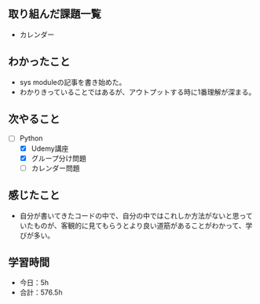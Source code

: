 ## 取り組んだ課題一覧

- カレンダー  

## わかったこと
-  sys moduleの記事を書き始めた。
- わかりきっていることではあるが、アウトプットする時に1番理解が深まる。

## 次やること

- [ ] Python
    - [x] Udemy講座
    - [x] グループ分け問題
    - [ ] カレンダー問題

## 感じたこと
- 自分が書いてきたコードの中で、自分の中ではこれしか方法がないと思っていたものが、客観的に見てもらうとより良い道筋があることがわかって、学びが多い。

## 学習時間

- 今日：5h
- 合計：576.5h